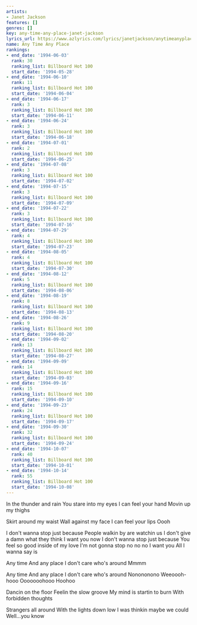 ```yaml
---
artists:
- Janet Jackson
features: []
genres: []
key: any-time-any-place-janet-jackson
lyrics_url: https://www.azlyrics.com/lyrics/janetjackson/anytimeanyplace.html
name: Any Time Any Place
rankings:
- end_date: '1994-06-03'
  rank: 30
  ranking_list: Billboard Hot 100
  start_date: '1994-05-28'
- end_date: '1994-06-10'
  rank: 11
  ranking_list: Billboard Hot 100
  start_date: '1994-06-04'
- end_date: '1994-06-17'
  rank: 3
  ranking_list: Billboard Hot 100
  start_date: '1994-06-11'
- end_date: '1994-06-24'
  rank: 3
  ranking_list: Billboard Hot 100
  start_date: '1994-06-18'
- end_date: '1994-07-01'
  rank: 2
  ranking_list: Billboard Hot 100
  start_date: '1994-06-25'
- end_date: '1994-07-08'
  rank: 3
  ranking_list: Billboard Hot 100
  start_date: '1994-07-02'
- end_date: '1994-07-15'
  rank: 3
  ranking_list: Billboard Hot 100
  start_date: '1994-07-09'
- end_date: '1994-07-22'
  rank: 3
  ranking_list: Billboard Hot 100
  start_date: '1994-07-16'
- end_date: '1994-07-29'
  rank: 4
  ranking_list: Billboard Hot 100
  start_date: '1994-07-23'
- end_date: '1994-08-05'
  rank: 4
  ranking_list: Billboard Hot 100
  start_date: '1994-07-30'
- end_date: '1994-08-12'
  rank: 5
  ranking_list: Billboard Hot 100
  start_date: '1994-08-06'
- end_date: '1994-08-19'
  rank: 8
  ranking_list: Billboard Hot 100
  start_date: '1994-08-13'
- end_date: '1994-08-26'
  rank: 9
  ranking_list: Billboard Hot 100
  start_date: '1994-08-20'
- end_date: '1994-09-02'
  rank: 13
  ranking_list: Billboard Hot 100
  start_date: '1994-08-27'
- end_date: '1994-09-09'
  rank: 14
  ranking_list: Billboard Hot 100
  start_date: '1994-09-03'
- end_date: '1994-09-16'
  rank: 15
  ranking_list: Billboard Hot 100
  start_date: '1994-09-10'
- end_date: '1994-09-23'
  rank: 24
  ranking_list: Billboard Hot 100
  start_date: '1994-09-17'
- end_date: '1994-09-30'
  rank: 32
  ranking_list: Billboard Hot 100
  start_date: '1994-09-24'
- end_date: '1994-10-07'
  rank: 40
  ranking_list: Billboard Hot 100
  start_date: '1994-10-01'
- end_date: '1994-10-14'
  rank: 55
  ranking_list: Billboard Hot 100
  start_date: '1994-10-08'
---
```


In the thunder and rain
You stare into my eyes
I can feel your hand
Movin up my thighs

Skirt around my waist
Wall against my face
I can feel your lips
Oooh


I don't wanna stop just because
People walkin by are watchin us
I don't give a damn what they think
I want you now
I don't wanna stop just because
You feel so good inside of my love
I'm not gonna stop no no no
I want you
All I wanna say is


Any time
And any place
I don't care who's around
Mmmm

Any time
And any place
I don't care who's around
Nonononono
Weeoooh-hooo
Ooooooohooo
Hoohoo

Dancin on the floor
Feelin the slow groove
My mind is startin to burn
With forbidden thoughts

Strangers all around
With the lights down low
I was thinkin maybe we could
Well...you know







